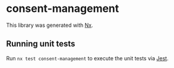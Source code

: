# consent-management

This library was generated with [Nx](https://nx.dev).

## Running unit tests

Run `nx test consent-management` to execute the unit tests via [Jest](https://jestjs.io).
